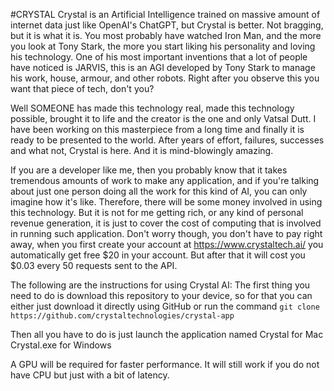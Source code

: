 #CRYSTAL
Crystal is an Artificial Intelligence trained on massive amount of internet data just like OpenAI's ChatGPT, but Crystal is better.
Not bragging, but it is what it is. You most probably have watched Iron Man, and the more you look at Tony Stark, the more you start liking his personality and loving his technology. One of his most important inventions that a lot of people have noticed is JARVIS, this is an AGI developed by Tony Stark to manage his work, house, armour, and other robots. Right after you observe this you want that piece of tech, don't you?

Well SOMEONE has made this technology real, made this technology possible, brought it to life and the creator is the one and only Vatsal Dutt. I have been working on this masterpiece from a long time and finally it is ready to be presented to the world. After years of effort, failures, successes and what not, Crystal is here. And it is mind-blowingly amazing.

If you are a developer like me, then you probably know that it takes tremendous amounts of work to make any application, and if you're talking about just one person doing all the work for this kind of AI, you can only imagine how it's like. Therefore, there will be some money involved in using this technology. But it is not for me getting rich, or any kind of personal revenue generation, it is just to cover the cost of computing that is involved in running such application. Don't worry though, you don't have to pay right away, when you first create your account at https://www.crystaltech.ai/ you automatically get free $20 in your account. But after that it will cost you $0.03 every 50 requests sent to the API.

The following are the instructions for using Crystal AI:
The first thing you need to do is download this repository to your device, so for that you can either just download it directly using GitHub or run the command
`git clone https://github.com/crystaltechnologies/crystal-app`

Then all you have to do is just launch the application named
Crystal for Mac
Crystal.exe for Windows

A GPU will be required for faster performance. It will still work if you do not have CPU but just with a bit of latency.
